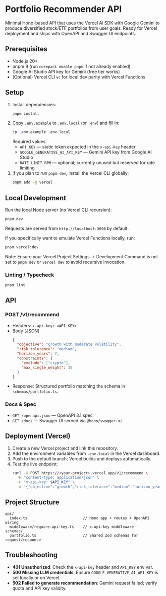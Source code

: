 # Portfolio Recommender API

Minimal Hono-based API that uses the Vercel AI SDK with Google Gemini to produce diversified stock/ETF portfolios from user goals. Ready for Vercel deployment and ships with OpenAPI and Swagger UI endpoints.

## Prerequisites

- Node.js 20+
- pnpm 9 (run `corepack enable pnpm` if not already enabled)
- Google AI Studio API key for Gemini (free tier works)
- (Optional) Vercel CLI `vc` for local dev parity with Vercel Functions

## Setup

1. Install dependencies:
   ```bash
   pnpm install
   ```
2. Copy `.env.example` to `.env.local` (or `.env`) and fill in:
   ```bash
   cp .env.example .env.local
   ```
   Required values:
   - `API_KEY` — static token expected in the `x-api-key` header
   - `GOOGLE_GENERATIVE_AI_API_KEY` — Gemini API key from Google AI Studio
   - `RATE_LIMIT_RPM` — optional; currently unused but reserved for rate limiting
3. If you plan to run `pnpm dev`, install the Vercel CLI globally:
   ```bash
   pnpm add -g vercel
   ```

## Local Development

Run the local Node server (no Vercel CLI recursion):
```bash
pnpm dev
```
Requests are served from `http://localhost:3000` by default.

If you specifically want to emulate Vercel Functions locally, run:
```bash
pnpm vercel:dev
```
Note: Ensure your Vercel Project Settings → Development Command is not set to `pnpm dev` or `vercel dev` to avoid recursive invocation.

### Linting / Typecheck
```bash
pnpm lint
```

## API

### POST /v1/recommend

- Headers: `x-api-key: <API_KEY>`
- Body (JSON):
  ```json
  {
    "objective": "growth with moderate volatility",
    "risk_tolerance": "medium",
    "horizon_years": 7,
    "constraints": {
      "exclude": ["crypto"],
      "max_single_weight": 35
    }
  }
  ```
- Response: Structured portfolio matching the schema in `schemas/portfolio.ts`.

### Docs & Spec

- `GET /openapi.json` — OpenAPI 3.1 spec
- `GET /docs` — Swagger UI served via `@hono/swagger-ui`

## Deployment (Vercel)

1. Create a new Vercel project and link this repository.
2. Add the environment variables from `.env.local` in the Vercel dashboard.
3. Push to the default branch; Vercel builds and deploys automatically.
4. Test the live endpoint:
   ```bash
   curl -X POST https://<your-project>.vercel.app/v1/recommend \
     -H "content-type: application/json" \
     -H "x-api-key: $API_KEY" \
     -d '{"objective":"growth","risk_tolerance":"medium","horizon_years":5}'
   ```

## Project Structure

```
api/
  index.ts                         // Hono app + routes + OpenAPI wiring
  middleware/require-api-key.ts    // x-api-key middleware
schemas/
  portfolio.ts                     // Shared Zod schemas for request/response
```

## Troubleshooting

- **401 Unauthorized**: Check the `x-api-key` header and `API_KEY` env var.
- **500 Missing LLM credentials**: Ensure `GOOGLE_GENERATIVE_AI_API_KEY` is set locally or on Vercel.
- **502 Failed to generate recommendation**: Gemini request failed; verify quota and API key validity.
